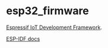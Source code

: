 esp32_firmware
====================

[Espressif IoT Development Framework](https://github.com/espressif/esp-idf).

[ESP-IDF docs](https://docs.espressif.com/projects/esp-idf/en/latest/get-started/index.html) 
